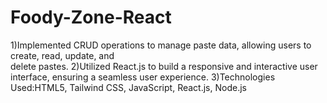# Foody-Zone-React
1)Implemented CRUD operations to manage paste data, allowing users to create, read, update, and        
delete pastes.
2)Utilized React.js to build a responsive and interactive user interface, ensuring a seamless user 
experience. 
3)Technologies Used:HTML5, Tailwind CSS, JavaScript, React.js, Node.js 
